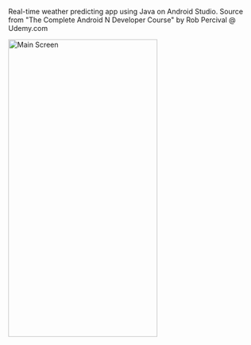 Real-time weather predicting app using Java on Android Studio. Source from "The Complete Android N Developer Course" by Rob Percival @ Udemy.com

<img src="https://user-images.githubusercontent.com/66664643/123660644-79106400-d851-11eb-9263-34ae8a2f7372.png" alt="Main Screen" width="300" height="600">
